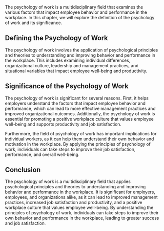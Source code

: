 
The psychology of work is a multidisciplinary field that examines the various factors that impact employee behavior and performance in the workplace. In this chapter, we will explore the definition of the psychology of work and its significance.

Defining the Psychology of Work
-------------------------------

The psychology of work involves the application of psychological principles and theories to understanding and improving behavior and performance in the workplace. This includes examining individual differences, organizational culture, leadership and management practices, and situational variables that impact employee well-being and productivity.

Significance of the Psychology of Work
--------------------------------------

The psychology of work is significant for several reasons. First, it helps employers understand the factors that impact employee behavior and performance, which can lead to more effective management practices and improved organizational outcomes. Additionally, the psychology of work is essential for promoting a positive workplace culture that values employee well-being and supports productivity and job satisfaction.

Furthermore, the field of psychology of work has important implications for individual workers, as it can help them understand their own behavior and motivation in the workplace. By applying the principles of psychology of work, individuals can take steps to improve their job satisfaction, performance, and overall well-being.

Conclusion
----------

The psychology of work is a multidisciplinary field that applies psychological principles and theories to understanding and improving behavior and performance in the workplace. It is significant for employers, employees, and organizations alike, as it can lead to improved management practices, increased job satisfaction and productivity, and a positive workplace culture that values employee well-being. By understanding the principles of psychology of work, individuals can take steps to improve their own behavior and performance in the workplace, leading to greater success and job satisfaction.
